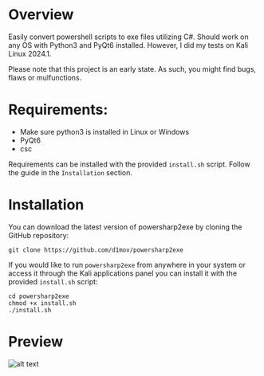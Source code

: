 # Overview
Easily convert powershell scripts to exe files utilizing C#. Should work on any OS with Python3 and PyQt6 installed. However, I did my tests on Kali Linux 2024.1.

Please note that this project is an early state. As such, you might find bugs, flaws or mulfunctions.

# Requirements:
- Make sure python3 is installed in Linux or Windows
- PyQt6
- csc

Requirements can be installed with the provided `install.sh` script. Follow the guide in the `Installation` section.

# Installation
You can download the latest version of powersharp2exe by cloning the GitHub repository:
```
git clone https://github.com/d1mov/powersharp2exe
```

If you would like to run `powersharp2exe` from anywhere in your system or access it through the Kali applications panel you can install it with the provided `install.sh` script:
```
cd powersharp2exe
chmod +x install.sh
./install.sh
```

# Preview

![alt text](https://github.com/powersharp2exe/test/blob/main/img/screenshot.png)
